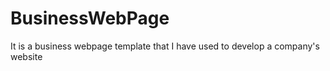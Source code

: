 # BusinessWebPage
It is a business webpage template that I have used to develop a company's website
